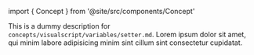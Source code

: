 import { Concept } from '@site/src/components/Concept'

<Concept
  title    = "variables/setter"
  kind     = "Advanced"
  category = "Visualscript"
  block    = {true}>
This is a dummy description for `concepts/visualscript/variables/setter.md`.
Lorem ipsum dolor sit amet, qui minim labore adipisicing minim sint cillum sint consectetur cupidatat.
</Concept>


